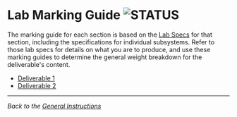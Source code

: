 # Lab Marking Guide ![STATUS](https://img.shields.io/badge/Status-V1.2-green?logo=jekyll)

The marking guide for each section is based on the [Lab Specs](../ReadMe.md) for that section, including the specifications for individual subsystems. Refer to those lab specs for details on what you are to produce, and use these marking guides to determine the general weight breakdown for the deliverable's content.

- [Deliverable 1](./Part-1/ReadMe.md)
- [Deliverable 2](./Part-2/ReadMe.md)


----

*Back to the [General Instructions](./../README.md)*

